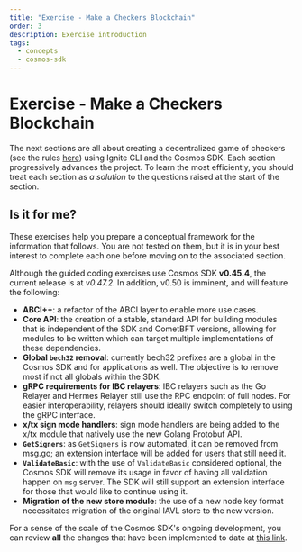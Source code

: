 ```yaml
---
title: "Exercise - Make a Checkers Blockchain"
order: 3
description: Exercise introduction
tags: 
  - concepts
  - cosmos-sdk
---
```


# Exercise - Make a Checkers Blockchain

The next sections are all about creating a decentralized game of checkers (see the rules [here](https://www.ducksters.com/games/checkers_rules.php)) using Ignite CLI and the Cosmos SDK. Each section progressively advances the project. To learn the most efficiently, you should treat each section as _a solution_ to the questions raised at the start of the section.

## Is it for me?

These exercises help you prepare a conceptual framework for the information that follows. You are not tested on them, but it is in your best interest to complete each one before moving on to the associated section.

<HighlightBox type="info">

Although the guided coding exercises use Cosmos SDK **v0.45.4**, the current release is at _v0.47.2_. In addition, v0.50 is imminent, and will feature the following:

* **ABCI++**: a refactor of the ABCI layer to enable more use cases.
* **Core API**: the creation of a stable, standard API for building modules that is independent of the SDK and CometBFT versions, allowing for modules to be written which can target multiple implementations of these dependencies.
* **Global `bech32` removal**: currently bech32 prefixes are a global in the Cosmos SDK and for applications as well. The objective is to remove most if not all globals within the SDK.
* **gRPC requirements for IBC relayers**: IBC relayers such as the Go Relayer and Hermes Relayer still use the RPC endpoint of full nodes. For easier interoperability, relayers should ideally switch completely to using the gRPC interface.
* **x/tx sign mode handlers**: sign mode handlers are being added to the x/tx module that natively use the new Golang Protobuf API.
* **`GetSigners`**: as `GetSigners` is now automated, it can be removed from msg.go; an extension interface will be added for users that still need it.
* **`ValidateBasic`**: with the use of `ValidateBasic` considered optional, the Cosmos SDK will remove its usage in favor of having all validation happen on `msg` server. The SDK will still support an extension interface for those that would like to continue using it.
* **Migration of the new store module**: the use of a new node key format necessitates migration of the original IAVL store to the new version.

For a sense of the scale of the Cosmos SDK's ongoing development, you can review **all** the changes that have been implemented to date at [this link](https://github.com/cosmos/cosmos-sdk/releases).

</HighlightBox>


<!--## Next up

Start with your checkers blockchain by heading to the [next section](./3-stored-game.md).-->
